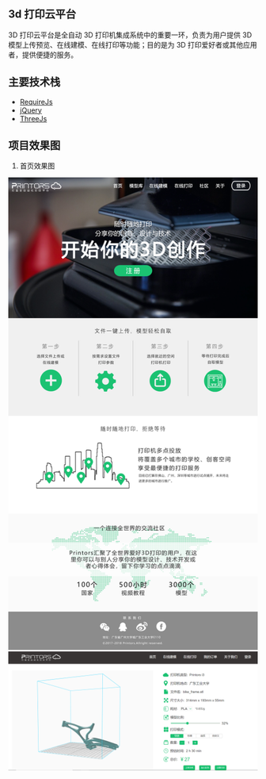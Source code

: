 ## 3d 打印云平台

3D 打印云平台是全自动 3D 打印机集成系统中的重要一环，负责为用户提供 3D 模型上传预览、在线建模、在线打印等功能；目的是为 3D 打印爱好者或其他应用者，提供便捷的服务。

## 主要技术栈

- [RequireJs](http://www.requirejs.cn/docs/start.html#get)
- [jQuery](https://www.jquery123.com/)
- [ThreeJs](https://threejs.org/)

## 项目效果图

1.  首页效果图

![首页效果图](./src/assets/images/layout.jpg "首页效果图")
![在线打印效果图](./src/assets/images/printing.png "在线打印效果图")
